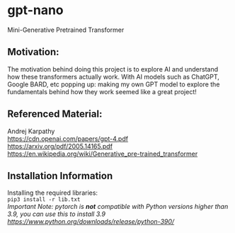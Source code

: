 # gpt-nano
Mini-Generative Pretrained Transformer

## Motivation:
The motivation behind doing this project is to explore AI and understand how these transformers actually work.
With AI models such as ChatGPT, Google BARD, etc popping up: making my own GPT model to explore the fundamentals
behind how they work seemed like a great project!

## Referenced Material:
Andrej Karpathy  
https://cdn.openai.com/papers/gpt-4.pdf  
https://arxiv.org/pdf/2005.14165.pdf  
https://en.wikipedia.org/wiki/Generative_pre-trained_transformer  

## Installation Information
Installing the required libraries:  
`pip3 install -r lib.txt`  
*Important Note: pytorch is **not** compatible with Python versions higher than 3.9, you can use this to install 3.9 https://www.python.org/downloads/release/python-390/*
